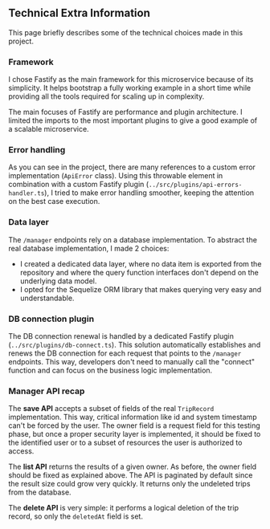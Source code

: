 ## Technical Extra Information

This page briefly describes some of the technical choices made in this project.

### Framework

I chose Fastify as the main framework for this microservice because of its simplicity. It helps bootstrap a fully working example in a short time while providing all the tools required for scaling up in complexity.

The main focuses of Fastify are performance and plugin architecture. I limited the imports to the most important plugins to give a good example of a scalable microservice.

### Error handling

As you can see in the project, there are many references to a custom error implementation (`ApiError` class). Using this throwable element in combination with a custom Fastify plugin (`../src/plugins/api-errors-handler.ts`), I tried to make error handling smoother, keeping the attention on the best case execution.

### Data layer

The `/manager` endpoints rely on a database implementation. To abstract the real database implementation, I made 2 choices:

- I created a dedicated data layer, where no data item is exported from the repository and where the query function interfaces don't depend on the underlying data model. 
- I opted for the Sequelize ORM library that makes querying very easy and understandable.

### DB connection plugin

The DB connection renewal is handled by a dedicated Fastify plugin (`../src/plugins/db-connect.ts`). This solution automatically establishes and renews the DB connection for each request that points to the `/manager` endpoints. This way, developers don't need to manually call the "connect" function and can focus on the business logic implementation.

### Manager API recap

The **save API** accepts a subset of fields of the real `TripRecord` implementation. This way, critical information like id and system timestamp can't be forced by the user. The owner field is a request field for this testing phase, but once a proper security layer is implemented, it should be fixed to the identified user or to a subset of resources the user is authorized to access.

The **list API** returns the results of a given owner. As before, the owner field should be fixed as explained above. 
The API is paginated by default since the result size could grow very quickly. It returns only the undeleted trips from the database.

The **delete API** is very simple: it performs a logical deletion of the trip record, so only the `deletedAt` field is set.